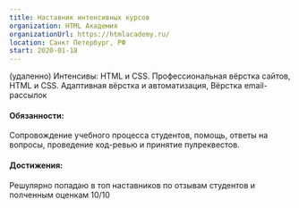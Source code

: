 ```yaml
---
title: Наставник интенсивных курсов 
organization: HTML Академия 
organizationUrl: https://htmlacademy.ru/
location: Санкт Петербург, РФ 
start: 2020-01-18
---
```


(удаленно)
Интенсивы:
HTML и CSS. Профессиональная вёрстка сайтов,
HTML и CSS. Адаптивная вёрстка и автоматизация,
Вёрстка email-рассылок

#### Обязанности:

Сопровождение учебного процесса студентов, помощь, ответы на вопросы, проведение код-ревью и принятие пулреквестов.

#### Достижения:

Решулярно попадаю в топ наставников по отзывам студентов и полченным оценкам 10/10
